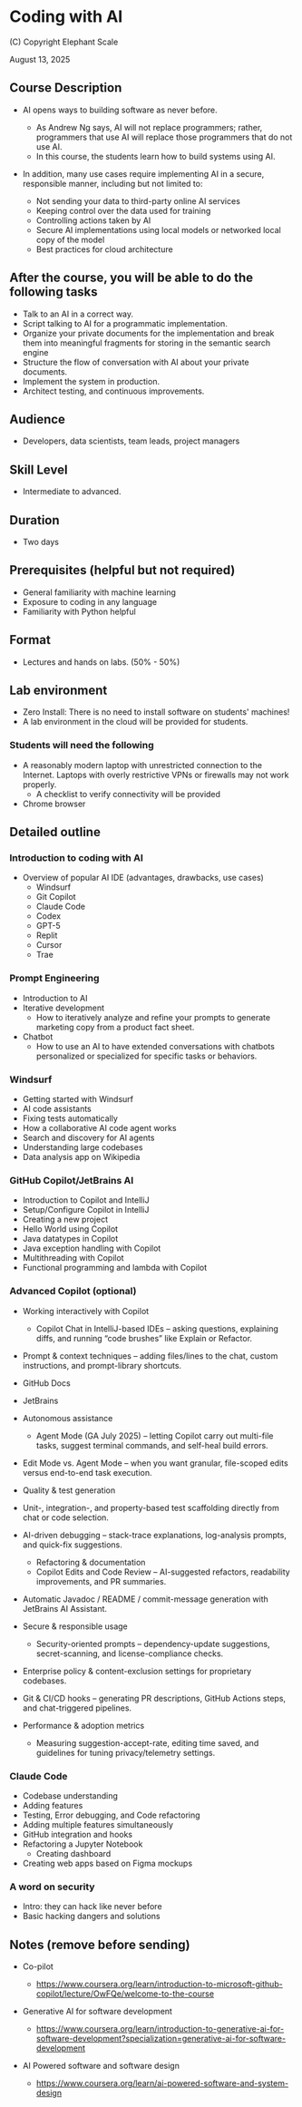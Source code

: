 # Coding with AI 

(C) Copyright Elephant Scale

August 13, 2025

## Course Description

* AI opens ways to building software as never before.
  * As Andrew Ng says, AI will not replace programmers; rather, programmers that use AI will replace those programmers that do not use AI.
  * In this course, the students learn how to build systems using AI.

* In addition, many use cases require implementing AI in a secure, responsible manner, including but not limited to:
  * Not sending your data to third-party online AI services
  * Keeping control over the data used for training
  * Controlling actions taken by AI
  * Secure AI implementations using local models or networked local copy of the model
  * Best practices for cloud architecture

## After the course, you will be able to do the following tasks

* Talk to an AI in a correct way.
* Script talking to AI for a programmatic implementation.
* Organize your private documents for the implementation and break them into meaningful fragments for storing in the semantic search engine
* Structure the flow of conversation with AI about your private documents.
* Implement the system in production.
* Architect testing, and continuous improvements.

## Audience
* Developers, data scientists, team leads, project managers

## Skill Level

* Intermediate to advanced.

## Duration
* Two days

## Prerequisites (helpful but not required)
* General familiarity with machine learning
* Exposure to coding in any language
* Familiarity with Python helpful


## Format
* Lectures and hands on labs. (50% - 50%)


## Lab environment
* Zero Install: There is no need to install software on students' machines!
* A lab environment in the cloud will be provided for students.

### Students will need the following
* A reasonably modern laptop with unrestricted connection to the Internet. Laptops with overly restrictive VPNs or firewalls may not work properly.
  * A checklist to verify connectivity will be provided
* Chrome browser

## Detailed outline

### Introduction to coding with AI
* Overview of popular AI IDE (advantages, drawbacks, use cases)
  * Windsurf
  * Git Copilot
  * Claude Code
  * Codex
  * GPT-5
  * Replit
  * Cursor
  * Trae
  
### Prompt Engineering
* Introduction to AI
* Iterative development
  * How to iteratively analyze and refine your prompts to generate marketing copy from a product fact sheet.
* Chatbot
  * How to use an AI to have extended conversations with chatbots personalized or specialized for specific tasks or behaviors.

### Windsurf
* Getting started with Windsurf
* AI code assistants
* Fixing tests automatically
* How a collaborative AI code agent works
* Search and discovery for AI agents
* Understanding large codebases
* Data analysis app on Wikipedia

### GitHub Copilot/JetBrains AI
* Introduction to Copilot and IntelliJ
* Setup/Configure Copilot in IntelliJ
* Creating a new project
* Hello World using Copilot
* Java datatypes in Copilot
* Java exception handling with Copilot
* Multithreading with Copilot
* Functional programming and lambda with Copilot

### Advanced Copilot (optional)

* Working interactively with Copilot
  * Copilot Chat in IntelliJ-based IDEs – asking questions, explaining diffs, and running “code brushes” like Explain or Refactor. 
* Prompt & context techniques – adding files/lines to the chat, custom instructions, and prompt-library shortcuts. 
* GitHub Docs
* JetBrains

* Autonomous assistance
  * Agent Mode (GA July 2025) – letting Copilot carry out multi-file tasks, suggest terminal commands, and self-heal build errors. 
* Edit Mode vs. Agent Mode – when you want granular, file-scoped edits versus end-to-end task execution. 
* Quality & test generation
* Unit-, integration-, and property-based test scaffolding directly from chat or code selection.
* AI-driven debugging – stack-trace explanations, log-analysis prompts, and quick-fix suggestions.
  * Refactoring & documentation
  * Copilot Edits and Code Review – AI-suggested refactors, readability improvements, and PR summaries. 
* Automatic Javadoc / README / commit-message generation with JetBrains AI Assistant. 

* Secure & responsible usage
  * Security-oriented prompts – dependency-update suggestions, secret-scanning, and license-compliance checks.
* Enterprise policy & content-exclusion settings for proprietary codebases.
* Git & CI/CD hooks – generating PR descriptions, GitHub Actions steps, and chat-triggered pipelines.
* Performance & adoption metrics 
  * Measuring suggestion-accept-rate, editing time saved, and guidelines for tuning privacy/telemetry settings.


### Claude Code
* Codebase understanding
* Adding features
* Testing, Error debugging, and Code refactoring
* Adding multiple features simultaneously
* GitHub integration and hooks
* Refactoring a Jupyter Notebook
  * Creating dashboard
* Creating web apps based on Figma mockups

### A word on security
* Intro: they can hack like never before
* Basic hacking dangers and solutions

## Notes (remove before sending)

* Co-pilot
  * https://www.coursera.org/learn/introduction-to-microsoft-github-copilot/lecture/OwFQe/welcome-to-the-course

* Generative AI for software development
  * https://www.coursera.org/learn/introduction-to-generative-ai-for-software-development?specialization=generative-ai-for-software-development

* AI Powered software and software design
  * https://www.coursera.org/learn/ai-powered-software-and-system-design
